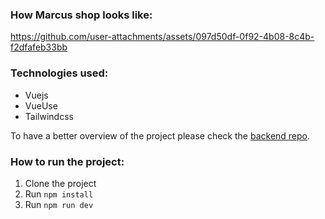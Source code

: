 ### How Marcus shop looks like:

https://github.com/user-attachments/assets/097d50df-0f92-4b08-8c4b-f2dfafeb33bb

### Technologies used:
- Vuejs
- VueUse
- Tailwindcss

To have a better overview of the project please check the [backend repo](https://github.com/marco-gattelli/marcus-shop-rails).

### How to run the project:
1. Clone the project
2. Run `npm install`
3. Run `npm run dev`
